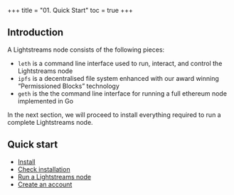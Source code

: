 +++
title = "01. Quick Start"
toc = true
+++

## Introduction

A Lightstreams node consists of the following pieces:

- `leth` is a command line interface used to run, interact, and control the Lightstreams node
- `ipfs` is a decentralised file system enhanced with our award winning “Permissioned Blocks” technology
- `geth` is the the command line interface for running a full ethereum node implemented in Go

In the next section, we will proceed to install everything required to run a complete Lightstreams node.

## Quick start

- [Install](/01.getting-started/02.install/#install)
- [Check installation](/01.getting-started/02.install/#check-installation)
- [Run a Lightstreams node](/01.getting-started/02.install/#run-a-lightstreams-node)
- [Create an account](/01.getting-started/02.install/#create-an-account)